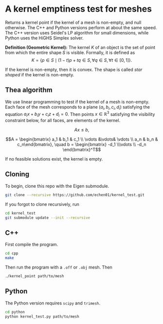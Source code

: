# A kernel emptiness test for meshes

Returns a kernel point if the kernel of a mesh is non-empty, and null otherwise.
The C++ and Python versions perform at about the same speed. The C++ version uses Seidel's LP algorithm for small dimensions, while Python uses the HiGHS Simplex solver.


**Definition (Geometric Kernel):** The kernel $K$ of an object is the set of point from which the entire shape $S$ is visible. Formally, it is defined as 
$$K = \{p \in S \mid (1 - t) p + tq \in S, \forall q\in S, \forall t \in [0, 1]\}.$$

If the kernel is non-empty, then it is convex. The shape is called *star shaped* if the kernel is non-empty.

## Thea algorithm
We use linear programming to test if the kernel of a mesh is non-empty.
Each face of the mesh corresponds to a plane $(a_i, b_i, c_i, d_i)$ satisfying the equation $a_ix + b_iy + c_iz + d_i = 0$. Then points $x \in \mathbb{R}^3$ satisfying the visibility constraint below, for all faces, are elements of the kernel. 
```math
Ax \leq b,
```
```math
A = \begin{bmatrix} a_1 & b_1 & c_1 \\ \vdots &\vdots& \vdots \\ a_n & b_n & c_n\end{bmatrix}, \quad  b = \begin{bmatrix} -d_1 \\\vdots \\  -d_n \end{bmatrix}^T
```

If no feasible solutions exist, the kernel is empty. 



## Cloning
To begin, clone this repo with the Eigen submodule.
```bash
git clone --recursive https://github.com/echen01/kernel_test.git
```
If you forgot to clone recursively, run
```bash
cd kernel_test
git submodule update --init --recursive
```

## C++ 
First compile the program. 
```bash
cd cpp
make
```
Then run the program with a `.off` or `.obj` mesh.
Then 
```bash
./kernel_point path/to/mesh
```

## Python
The Python version requires `scipy` and `trimesh`.
```bash
cd python
python kernel_test.py path/to/mesh
```

